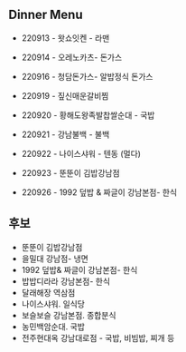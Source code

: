 ## Dinner Menu

- 220913 - 왓쇼잇켄 - 라맨
- 220914 - 오레노카츠- 돈가스
- 220916 - 청담돈가스- 알밥정식 돈가스

- 220919 - 짚신매운갈비찜
- 220920 - 황해도왕족발찹쌀순대 - 국밥
- 220921 - 강남불백 - 불백
- 220922 - 나이스샤워 - 텐동 (멀다)
- 220923 - 뚠뚠이 김밥강남점

- 220926 - 1992 덮밥 & 짜글이 강남본점- 한식


## 후보
- 뚠뚠이 김밥강남점
- 을밀대 강남점- 냉면
- 1992 덮밥& 짜글이 강남본점- 한식
- 밥밥디라라 강남본점- 한식
- 달래해장 역삼점
- 나이스샤워. 일식당
- 보슬보슬 강남본점. 종합분식
- 농민백암순대. 국밥
- 전주현대옥 강남대로점 - 국밥, 비빔밥, 찌개 등


